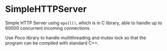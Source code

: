 # SimpleHTTPServer
Simple HTTP Server using `epoll()`, which is in C library, able to handle up to 60000 concurrent incoming connections.

Use *Poco* library to handle multithreading and mutex lock so that the program can be compiled with standard C++.
